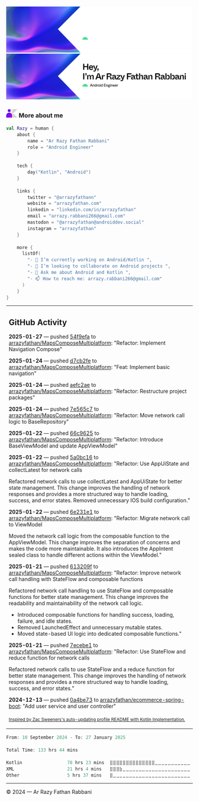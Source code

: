 ![Ar Razy Fathan Rabbani Banner](https://github.com/arrazyfathan/arrazyfathan/blob/main/media/banner-dark.png#gh-dark-mode-only)
![Ar Razy Fathan Rabbani Banner](https://github.com/arrazyfathan/arrazyfathan/blob/main/media/banner-light.png#gh-light-mode-only)

### <img width="30" alt="about" src="https://github.com/arrazyfathan/arrazyfathan/blob/main/media/about.png"> More about me

```kotlin
val Razy = human {
    about {
        name = "Ar Razy Fathan Rabbani"
        role = "Android Engineer"
    }

    tech {
        day("Kotlin", "Android")
    }

    links {
        twitter = "@arrazyfathann"
        website = "arrazyfathan.com"
        linkedin = "linkedin.com/in/arrazyfathan"
        email = "arrazy.rabbani266@gmail.com"
        mastodon = "@arrazyfathan@androiddev.social"
        instagram = "arrazyfathan"
    }

    more {
      listOf(
        "- 🔭 I’m currently working on Android/Kotlin ",
        "- 👯 I’m looking to collaborate on Android projects ",
        "- 💬 Ask me about Android and Kotlin ",
        "- 📫 How to reach me: arrazy.rabbani266@gmail.com"
      )
    }
}
```


<table><tr><td valign="top" width="100%">    

## GitHub Activity

**2025-01-27** — pushed [54f9efa](https://github.com/arrazyfathan/MapsComposeMultiplatform/commits/54f9efaa3684a51cbf06a508edcdcc15ea731b46) to [arrazyfathan/MapsComposeMultiplatform](https://github.com/arrazyfathan/MapsComposeMultiplatform): "Refactor: Implement Navigation Compose"

**2025-01-24** — pushed [d7cb2fe](https://github.com/arrazyfathan/MapsComposeMultiplatform/commits/d7cb2fe9463df2feb24e007b7fd5293f233d4611) to [arrazyfathan/MapsComposeMultiplatform](https://github.com/arrazyfathan/MapsComposeMultiplatform): "Feat: Implement basic navigation"

**2025-01-24** — pushed [aefc2ae](https://github.com/arrazyfathan/MapsComposeMultiplatform/commits/aefc2ae4330d56324a0d90936dffb22022adce3e) to [arrazyfathan/MapsComposeMultiplatform](https://github.com/arrazyfathan/MapsComposeMultiplatform): "Refactor: Restructure project packages"

**2025-01-24** — pushed [7e565c7](https://github.com/arrazyfathan/MapsComposeMultiplatform/commits/7e565c73c5de74ef45055c056a2b3d034570c08c) to [arrazyfathan/MapsComposeMultiplatform](https://github.com/arrazyfathan/MapsComposeMultiplatform): "Refactor: Move network call logic to BaseRepository"

**2025-01-22** — pushed [66c9625](https://github.com/arrazyfathan/MapsComposeMultiplatform/commits/66c9625c4a17f8781a0f3f93d6aa4b1af2199028) to [arrazyfathan/MapsComposeMultiplatform](https://github.com/arrazyfathan/MapsComposeMultiplatform): "Refactor: Introduce BaseViewModel and update AppViewModel"

**2025-01-22** — pushed [5a0bc16](https://github.com/arrazyfathan/MapsComposeMultiplatform/commits/5a0bc16c2c5745c50b1afd1a111c62fe65b5d75a) to [arrazyfathan/MapsComposeMultiplatform](https://github.com/arrazyfathan/MapsComposeMultiplatform): "Refactor: Use AppUiState and collectLatest for network calls

Refactored network calls to use collectLatest and AppUiState for better state management.
This change improves the handling of network responses and provides a more structured way to handle loading, success, and error states.
Removed unnecessary IOS build configuration."

**2025-01-22** — pushed [6e231e1](https://github.com/arrazyfathan/MapsComposeMultiplatform/commits/6e231e11c1feb79b03c3994d5d584592359adae0) to [arrazyfathan/MapsComposeMultiplatform](https://github.com/arrazyfathan/MapsComposeMultiplatform): "Refactor: Migrate network call to ViewModel

Moved the network call logic from the composable function to the AppViewModel.
This change improves the separation of concerns and makes the code more maintainable.
It also introduces the AppIntent sealed class to handle different actions within the ViewModel."

**2025-01-21** — pushed [613209f](https://github.com/arrazyfathan/MapsComposeMultiplatform/commits/613209faccd8a4207ab64861aa0644ce4a8049cb) to [arrazyfathan/MapsComposeMultiplatform](https://github.com/arrazyfathan/MapsComposeMultiplatform): "Refactor: Improve network call handling with StateFlow and composable functions

Refactored network call handling to use StateFlow and composable functions for better state management.
This change improves the readability and maintainability of the network call logic.
- Introduced composable functions for handling success, loading, failure, and idle states.
- Removed LaunchedEffect and unnecessary mutable states.
- Moved state-based UI logic into dedicated composable functions."

**2025-01-21** — pushed [7ecebe1](https://github.com/arrazyfathan/MapsComposeMultiplatform/commits/7ecebe1d475cf8eb4b61cdd0ea302b686c936c8c) to [arrazyfathan/MapsComposeMultiplatform](https://github.com/arrazyfathan/MapsComposeMultiplatform): "Refactor: Use StateFlow and reduce function for network calls

Refactored network calls to use StateFlow and a reduce function for better state management.
This change improves the handling of network responses and provides a more structured way to handle loading, success, and error states."

**2024-12-13** — pushed [0a4be73](https://github.com/arrazyfathan/ecommerce-spring-boot/commits/0a4be7365790faf0d5ccd0332a0e16633237219b) to [arrazyfathan/ecommerce-spring-boot](https://github.com/arrazyfathan/ecommerce-spring-boot): "Add user service and user controller"
                
<sub><a href="https://github.com/ZacSweers/ZacSweers/">Inspired by Zac Sweeners's auto-updating profile README with Kotlin Implementation.</a></sub>
</table>

<!--START_SECTION:waka-->

```kotlin
From: 10 September 2024 - To: 27 January 2025

Total Time: 133 hrs 44 mins

Kotlin                 78 hrs 23 mins  ⣿⣿⣿⣿⣿⣿⣿⣿⣿⣿⣿⣿⣿⣿⣀⣀⣀⣀⣀⣀⣀⣀⣀⣀⣀   56.24 %
XML                    21 hrs 4 mins   ⣿⣿⣿⣷⣀⣀⣀⣀⣀⣀⣀⣀⣀⣀⣀⣀⣀⣀⣀⣀⣀⣀⣀⣀⣀   15.12 %
Other                  5 hrs 37 mins   ⣿⣀⣀⣀⣀⣀⣀⣀⣀⣀⣀⣀⣀⣀⣀⣀⣀⣀⣀⣀⣀⣀⣀⣀⣀   04.03 %
```

<!--END_SECTION:waka-->

---
© 2024 — Ar Razy Fathan Rabbani